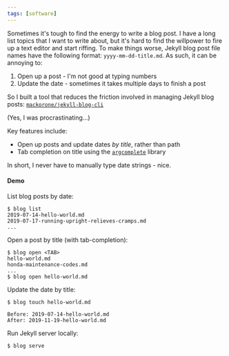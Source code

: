 ```yaml
---
tags: [software]
---
```


Sometimes it's tough to find the energy to write a blog post. I have a long list
topics that I want to write about, but it's hard to find the willpower to fire
up a text editor and start riffing. To make things worse, Jekyll blog post file
names have the following format: `yyyy-mm-dd-title.md`. As such, it can be
annoying to:
1. Open up a post - I'm not good at typing numbers
2. Update the date - sometimes it takes multiple days to finish a post


So I built a tool that reduces the friction involved in managing Jekyll blog
posts: [`mackorone/jekyll-blog-cli`](https://github.com/mackorone/jekyll-blog-cli)

(Yes, I was procrastinating...)

Key features include:
- Open up posts and update dates *by title*, rather than path
- Tab completion on title using the
  [`argcomplete`](https://pypi.org/project/argcomplete/) library

In short, I never have to manually type date strings - nice.

#### Demo

List blog posts by date:
```
$ blog list
2019-07-14-hello-world.md
2019-07-17-running-upright-relieves-cramps.md
...
```

Open a post by title (with tab-completion):
```
$ blog open <TAB>
hello-world.md
honda-maintenance-codes.md
...
$ blog open hello-world.md
```

Update the date by title:
```
$ blog touch hello-world.md
```
```
Before: 2019-07-14-hello-world.md
After: 2019-11-19-hello-world.md
```

Run Jekyll server locally:
```
$ blog serve
```
